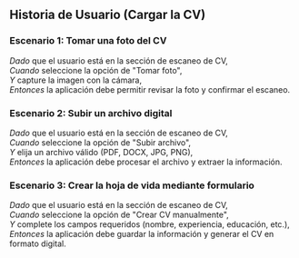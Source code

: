 ## Historia de Usuario (Cargar la CV)


### Escenario 1: Tomar una foto del CV
_Dado_ que el usuario está en la sección de escaneo de CV,  
_Cuando_ seleccione la opción de "Tomar foto",  
_Y_ capture la imagen con la cámara,  
_Entonces_ la aplicación debe permitir revisar la foto y confirmar el escaneo.

### Escenario 2: Subir un archivo digital
_Dado_ que el usuario está en la sección de escaneo de CV,  
_Cuando_ seleccione la opción de "Subir archivo",  
_Y_ elija un archivo válido (PDF, DOCX, JPG, PNG),  
_Entonces_ la aplicación debe procesar el archivo y extraer la información.

### Escenario 3: Crear la hoja de vida mediante formulario
_Dado_ que el usuario está en la sección de escaneo de CV,  
_Cuando_ seleccione la opción de "Crear CV manualmente",  
_Y_ complete los campos requeridos (nombre, experiencia, educación, etc.),  
_Entonces_ la aplicación debe guardar la información y generar el CV en formato digital.

